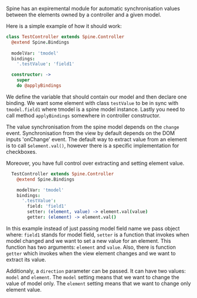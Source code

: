 Spine has an expiremental module for automatic synchronisation values between the elements owned by a controller and a given model.

Here is a simple example of how it should work:

```coffee
class TestController extends Spine.Controller
  @extend Spine.Bindings
  
  modelVar: 'tmodel'
  bindings:
    '.testValue': 'field1'

  constructor: ->
    super
    do @applyBindings
```

We define the variable that should contain our model and then declare one binding. We want some element with class `testValue` to be in sync with `tmodel.field1` where tmodel is a spine model instance. Lastly you need to call method `applyBindings` somewhere in controller constructor.

The value synchronisation from the spine model depends on the `change` event. Synchronisation from the view by default depends on the DOM inputs 'onChange' event. The default way to extract value from an element is to call `$element.val()`, however there is a specific implementation for checkboxes.

Moreover, you have full control over extracting and setting element value.

```coffee
  TestController extends Spine.Controller
    @extend Spine.Bindings

    modelVar: 'tmodel'
    bindings: 
      '.testValue': 
        field: 'field1'
        setter: (element, value) -> element.val(value)
        getter: (element) -> element.val()
```

In this example instead of just passing model field name we pass object where: `field1` stands for model field, `setter` is a function that invokes when model changed and we want to set a new value for an element. This function has two arguments: `element` and `value`. Also, there is function `getter` which invokes when the view element changes and we want to extract its value.

Additionaly, a `direction` parameter can be passed. It can have two values: `model` and `element`. The `model` setting means that we want to change the value of model only. The `element` setting means that we want to change only element value.
